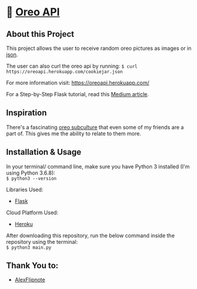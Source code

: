 # 🥛 [Oreo API](https://oreoapi.herokuapp.com/)

## About this Project

This project allows the user to receive random oreo pictures as images or in [json](https://www.infoworld.com/article/3222851/what-is-json-a-better-format-for-data-exchange.html).

The user can also curl the oreo api by running: ```$ curl https://oreoapi.herokuapp.com/cookiejar.json``` 

For more information visit: https://oreoapi.herokuapp.com/

For a Step-by-Step Flask tutorial, read this [Medium article](https://danblevins.medium.com/step-by-step-creating-a-flask-app-and-deploying-it-to-heroku-83350be5f8b).

## Inspiration

There's a fascinating [oreo subculture](https://www.reddit.com/r/OutOfTheLoop/comments/3tkpa5/why_has_oreo_such_a_cult_following/) that even some of my friends are a part of. This gives me the ability to relate to them more.

## Installation & Usage

In your terminal/ command line, make sure you have Python 3 installed (I'm using Python 3.6.8):
<br>
    `$ python3 --version`

Libraries Used:

- [Flask](https://flask.palletsprojects.com/en/2.0.x/)

Cloud Platform Used:

- [Heroku](https://www.heroku.com/)

After downloading this repository, run the below command inside the repository using the terminal:
<br>
    `$ python3 main.py`

## Thank You to:

- [AlexFlipnote](https://github.com/AlexFlipnote)
